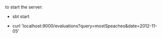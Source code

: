 
to start the server:

- sbt start

- curl 'localhost:9000/evaluations?query=mostSpeaches&date=2012-11-05'
